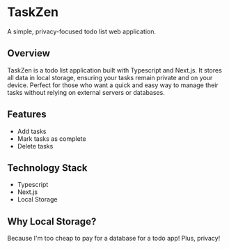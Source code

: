 # TaskZen

A simple, privacy-focused todo list web application.

## Overview

TaskZen is a todo list application built with Typescript and Next.js. It stores all data in local storage, ensuring your tasks remain private and on your device. Perfect for those who want a quick and easy way to manage their tasks without relying on external servers or databases.

## Features

- Add tasks
- Mark tasks as complete
- Delete tasks

## Technology Stack

- Typescript
- Next.js
- Local Storage

## Why Local Storage?

Because I'm too cheap to pay for a database for a todo app! Plus, privacy!
